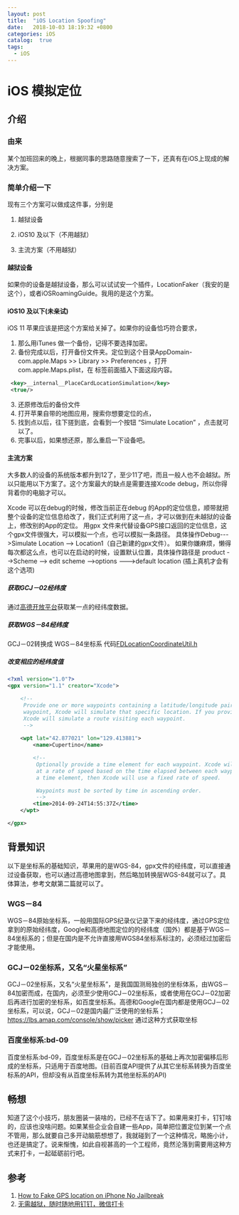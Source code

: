 ```yaml
---
layout: post
title:  "iOS Location Spoofing"
date:   2018-10-03 18:19:32 +0800
categories: iOS
catalog:  true
tags:
  - iOS 
---
```




# iOS 模拟定位

## 介绍
### 由来
某个加班回来的晚上，根据同事的思路随意搜索了一下，还真有在iOS上现成的解决方案。
### 简单介绍一下

现有三个方案可以做成这件事，分别是

1. 越狱设备

2. iOS10 及以下（不用越狱）

3. 主流方案（不用越狱）

#### 越狱设备
如果你的设备是越狱设备，那么可以试试安一个插件，LocationFaker（我安的是这个），或者iOSRoamingGuide。我用的是这个方案。
#### iOS10 及以下(未亲试)
iOS 11 苹果应该是把这个方案给关掉了。如果你的设备恰巧符合要求，
1. 那么用iTunes 做一个备份，记得不要选择加密。
2. 备份完成以后，打开备份文件夹。定位到这个目录AppDomain-com.apple.Maps >> Library >> Preferences ，打开com.apple.Maps.plist，在 </dict> 标签前面插入下面这段内容。


~~~xml
 <key>__internal__PlaceCardLocationSimulation</key>
 <true/>
~~~
3. 还原修改后的备份文件
4. 打开苹果自带的地图应用，搜索你想要定位的点，
5. 找到点以后，往下搓到底，会看到一个按钮 “Simulate Location” ，点击就可以了。
6. 完事以后，如果想还原，那么重启一下设备吧。

#### 主流方案
大多数人的设备的系统版本都升到12了，至少11了吧，而且一般人也不会越狱。所以只能用以下方案了。这个方案最大的缺点是需要连接Xcode  debug，所以你得背着你的电脑才可以。

Xcode 可以在debug的时候，修改当前正在debug 的App的定位信息，顺带就把整个设备的定位信息给改了，我们正式利用了这一点，才可以做到在未越狱的设备上，修改别的App的定位。
用gpx 文件来代替设备GPS接口返回的定位信息，这个gpx文件很强大，可以模拟一个点，也可以模拟一条路径。
具体操作Debug--->Simulate Location --> Location1（自己新建的gpx文件）。
如果你嫌麻烦，懒得每次都这么点，也可以在启动的时候，设置默认位置，具体操作路径是
product -->Scheme --> edit scheme -->options --->default location (插上真机才会有这个选项)

##### 获取GCJ－02经纬度
通过[高德开放平台](https://lbs.amap.com/console/show/picker)获取某一点的经纬度数据。

##### 获取WGS－84经纬度
GCJ－02转换成 WGS－84坐标系
代码[FDLocationCoordinateUtil.h](https://github.com/toolazytoname/FDKit/blob/master/FDKit/Classes/Utility/LocationCoordinate/FDLocationCoordinateUtil.h)

##### 改变相应的经纬度值
~~~xml
<?xml version="1.0"?>
<gpx version="1.1" creator="Xcode">

    <!--
     Provide one or more waypoints containing a latitude/longitude pair. If you provide one
     waypoint, Xcode will simulate that specific location. If you provide multiple waypoints,
     Xcode will simulate a route visiting each waypoint.
     -->
    
    <wpt lat="42.877021" lon="129.413881">
        <name>Cupertino</name>

        <!--
         Optionally provide a time element for each waypoint. Xcode will interpolate movement
         at a rate of speed based on the time elapsed between each waypoint. If you do not provide
         a time element, then Xcode will use a fixed rate of speed.

         Waypoints must be sorted by time in ascending order.
         -->
        <time>2014-09-24T14:55:37Z</time>
    </wpt>

</gpx>

~~~





## 背景知识
以下是坐标系的基础知识，苹果用的是WGS-84，gpx文件的经纬度，可以直接通过设备获取，也可以通过高德地图拿到，然后略加转换层WGS-84就可以了。具体算法，参考文献第二篇就可以了。
###  WGS－84
WGS－84原始坐标系，一般用国际GPS纪录仪记录下来的经纬度，通过GPS定位拿到的原始经纬度，Google和高德地图定位的的经纬度（国外）都是基于WGS－84坐标系的；但是在国内是不允许直接用WGS84坐标系标注的，必须经过加密后才能使用。

### GCJ－02坐标系，又名“火星坐标系” 
GCJ－02坐标系，又名“火星坐标系”，是我国国测局独创的坐标体系，由WGS－84加密而成，在国内，必须至少使用GCJ－02坐标系，或者使用在GCJ－02加密后再进行加密的坐标系，如百度坐标系。高德和Google在国内都是使用GCJ－02坐标系，可以说，GCJ－02是国内最广泛使用的坐标系；
https://lbs.amap.com/console/show/picker 通过这种方式获取坐标

###  百度坐标系:bd-09
百度坐标系:bd-09，百度坐标系是在GCJ－02坐标系的基础上再次加密偏移后形成的坐标系，只适用于百度地图。(目前百度API提供了从其它坐标系转换为百度坐标系的API，但却没有从百度坐标系转为其他坐标系的API)


## 畅想

知道了这个小技巧，朋友圈装一装啥的，已经不在话下了。如果用来打卡，钉钉啥的，应该也没啥问题。如果某些企业会自建一些App，简单把位置定位到某一个点不管用，那么就要自己多开动脑筋想想了，我就碰到了一个这种情况，略施小计，也还是搞定了。说来惭愧，如此自视甚高的一个工程师，竟然沦落到需要用这种方式来打卡，一起砥砺前行吧。

## 参考
1. [How to Fake GPS location on iPhone No Jailbreak](https://7labs.io/mobile/iphone/change-gps-location.html)
2. [无需越狱，随时随地用钉钉，微信打卡](https://www.jianshu.com/p/5e221c5f5a6a)



